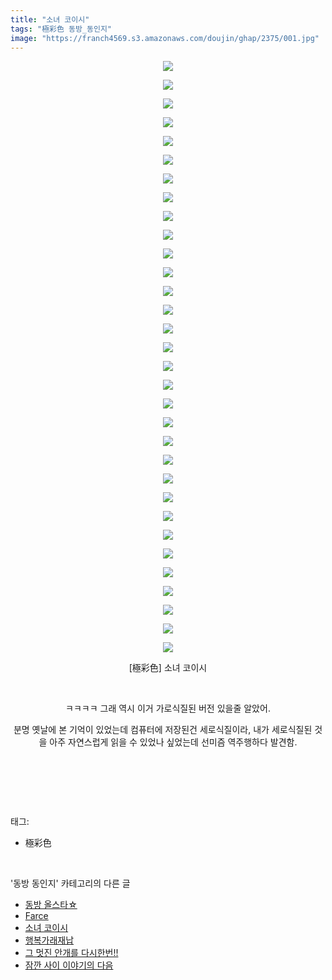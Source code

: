 ```yaml
---
title: "소녀 코이시"
tags: "極彩色 동방_동인지"
image: "https://franch4569.s3.amazonaws.com/doujin/ghap/2375/001.jpg"
---
```

<div class="article">
<p style="text-align: center; clear: none; float: none;"><img src="{{ site.imgserver2 }}/ghap/2375/001.jpg"/></p>
<p style="text-align: center; clear: none; float: none;"><img src="{{ site.imgserver2 }}/ghap/2375/002.jpg"/></p>
<p style="text-align: center; clear: none; float: none;"><img src="{{ site.imgserver2 }}/ghap/2375/003.jpg"/></p>
<p style="text-align: center; clear: none; float: none;"><img src="{{ site.imgserver2 }}/ghap/2375/004.jpg"/></p>
<p style="text-align: center; clear: none; float: none;"><img src="{{ site.imgserver2 }}/ghap/2375/005.jpg"/></p>
<p style="text-align: center; clear: none; float: none;"><img src="{{ site.imgserver2 }}/ghap/2375/006.jpg"/></p>
<p style="text-align: center; clear: none; float: none;"><img src="{{ site.imgserver2 }}/ghap/2375/007.jpg"/></p>
<p style="text-align: center; clear: none; float: none;"><img src="{{ site.imgserver2 }}/ghap/2375/008.jpg"/></p>
<p style="text-align: center; clear: none; float: none;"><img src="{{ site.imgserver2 }}/ghap/2375/009.jpg"/></p>
<p style="text-align: center; clear: none; float: none;"><img src="{{ site.imgserver2 }}/ghap/2375/010.jpg"/></p>
<p style="text-align: center; clear: none; float: none;"><img src="{{ site.imgserver2 }}/ghap/2375/011.jpg"/></p>
<p style="text-align: center; clear: none; float: none;"><img src="{{ site.imgserver2 }}/ghap/2375/012.jpg"/></p>
<p style="text-align: center; clear: none; float: none;"><img src="{{ site.imgserver2 }}/ghap/2375/013.jpg"/></p>
<p style="text-align: center; clear: none; float: none;"><img src="{{ site.imgserver2 }}/ghap/2375/014.jpg"/></p>
<p style="text-align: center; clear: none; float: none;"><img src="{{ site.imgserver2 }}/ghap/2375/015.jpg"/></p>
<p style="text-align: center; clear: none; float: none;"><img src="{{ site.imgserver2 }}/ghap/2375/016.jpg"/></p>
<p style="text-align: center; clear: none; float: none;"><img src="{{ site.imgserver2 }}/ghap/2375/017.jpg"/></p>
<p style="text-align: center; clear: none; float: none;"><img src="{{ site.imgserver2 }}/ghap/2375/018.jpg"/></p>
<p style="text-align: center; clear: none; float: none;"><img src="{{ site.imgserver2 }}/ghap/2375/019.jpg"/></p>
<p style="text-align: center; clear: none; float: none;"><img src="{{ site.imgserver2 }}/ghap/2375/020.jpg"/></p>
<p style="text-align: center; clear: none; float: none;"><img src="{{ site.imgserver2 }}/ghap/2375/021.jpg"/></p>
<p style="text-align: center; clear: none; float: none;"><img src="{{ site.imgserver2 }}/ghap/2375/022.jpg"/></p>
<p style="text-align: center; clear: none; float: none;"><img src="{{ site.imgserver2 }}/ghap/2375/023.jpg"/></p>
<p style="text-align: center; clear: none; float: none;"><img src="{{ site.imgserver2 }}/ghap/2375/024.jpg"/></p>
<p style="text-align: center; clear: none; float: none;"><img src="{{ site.imgserver2 }}/ghap/2375/025.jpg"/></p>
<p style="text-align: center; clear: none; float: none;"><img src="{{ site.imgserver2 }}/ghap/2375/026.jpg"/></p>
<p style="text-align: center; clear: none; float: none;"><img src="{{ site.imgserver2 }}/ghap/2375/027.jpg"/></p>
<p style="text-align: center; clear: none; float: none;"><img src="{{ site.imgserver2 }}/ghap/2375/028.jpg"/></p>
<p style="text-align: center; clear: none; float: none;"><img src="{{ site.imgserver2 }}/ghap/2375/029.jpg"/></p>
<p style="text-align: center; clear: none; float: none;"><img src="{{ site.imgserver2 }}/ghap/2375/030.jpg"/></p>
<p style="text-align: center; clear: none; float: none;"><img src="{{ site.imgserver2 }}/ghap/2375/031.jpg"/></p>
<p style="text-align: center; clear: none; float: none;"><img src="{{ site.imgserver2 }}/ghap/2375/032.jpg"/></p>
<p style="text-align: center; clear: none; float: none;">[極彩色] 소녀 코이시</p>
<p style="text-align: center; clear: none; float: none;"><br/></p>
<p style="text-align: center; clear: none; float: none;">ㅋㅋㅋㅋ 그래 역시 이거 가로식질된 버전 있을줄 알았어.</p>
<p style="text-align: center; clear: none; float: none;">분명 옛날에 본 기억이 있었는데 컴퓨터에 저장된건 세로식질이라, 내가 세로식질된 것을 아주 자연스럽게 읽을 수 있었나 싶었는데 선미즘 역주행하다 발견함.</p>
<p style="text-align: center; clear: none; float: none;"><br/></p>
<p><br/></p>
</div><br/>
<div class="tagTrail">
<p>태그: </p>
<ul>
<li>極彩色</li>
</ul>
</div><br/>
<div class="another">
<p>'동방 동인지' 카테고리의 다른 글</p>
<ul>
<li><a href="/ghap_2377">동방 올스타☆</a></li>
<li><a href="/ghap_2376">Farce</a></li>
<li><a href="/ghap_2375">소녀 코이시</a></li>
<li><a href="/ghap_2373">행복가래재납</a></li>
<li><a href="/ghap_2372">그 멋진 안개를 다시한번!!</a></li>
<li><a href="/ghap_2371">잠깐 사이 이야기의 다음</a></li>
</ul>
</div><br/>
<div class="cb_module cb_fluid">
<div class="cb_wrt cb_profile">
</div><!-- commentList close -->
</div><br/>
